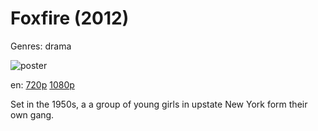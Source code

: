 # Foxfire (2012)

Genres: drama

![poster](http://image.tmdb.org/t/p/w500/ry4Tr465NeVwCGsLw2ghUman9Op.jpg)

en:
  [720p](magnet:?xt=urn:btih:9870264BE752911E08C2C0298BAA5C95341E62FB&tr=udp://glotorrents.pw:6969/announce&tr=udp://tracker.opentrackr.org:1337/announce&tr=udp://torrent.gresille.org:80/announce&tr=udp://tracker.openbittorrent.com:80&tr=udp://tracker.coppersurfer.tk:6969&tr=udp://tracker.leechers-paradise.org:6969&tr=udp://p4p.arenabg.ch:1337&tr=udp://tracker.internetwarriors.net:1337)
  [1080p](magnet:?xt=urn:btih:FC90564E61F879BB3CC3F5D6967DC0C14C4E5A9F&tr=udp://glotorrents.pw:6969/announce&tr=udp://tracker.opentrackr.org:1337/announce&tr=udp://torrent.gresille.org:80/announce&tr=udp://tracker.openbittorrent.com:80&tr=udp://tracker.coppersurfer.tk:6969&tr=udp://tracker.leechers-paradise.org:6969&tr=udp://p4p.arenabg.ch:1337&tr=udp://tracker.internetwarriors.net:1337)
  


Set in the 1950s, a a group of young girls in upstate New York form their own gang.